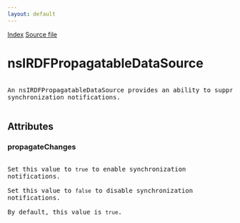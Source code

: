 ```yaml
---
layout: default
---
```

<div id='links'><a href="../index.html">Index</a>
<a href="http://dxr.mozilla.org/mozilla-central/source/rdf/base/nsIRDFPropagatableDataSource.idl">Source file</a>
</div>

# nsIRDFPropagatableDataSource #
<pre>  
An nsIRDFPropagatableDataSource provides an ability to suppress  
synchronization notifications.  
  
</pre>
## Attributes ##

### propagateChanges ###
<pre>  
Set this value to <code>true</code> to enable synchronization  
notifications.  
  
Set this value to <code>false</code> to disable synchronization  
notifications.  
  
By default, this value is <code>true</code>.  
  
</pre>